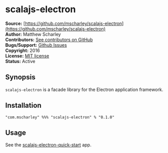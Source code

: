 # scalajs-electron

**Source:** [https://github.com/mscharley/scalajs-electron](https://github.com/mscharley/scalajs-electron)  
**Author:** Matthew Scharley  
**Contributors:** [See contributors on GitHub][gh-contrib]  
**Bugs/Support:** [Github Issues][gh-issues]  
**Copyright:** 2016  
**License:** [MIT license][license]  
**Status:** Active

## Synopsis

`scalajs-electron` is a facade library for the Electron application framework.

## Installation

    "com.mscharley" %%% "scalajs-electron" % "0.1.0"

## Usage

See the [scalajs-electron-quick-start](https://github.com/mscharley/scalajs-electron-quick-start) app.

  [gh-contrib]: https://github.com/mscharley/scalajs-electron/graphs/contributors
  [gh-issues]: https://github.com/mscharley/scalajs-electron/issues
  [license]: https://github.com/mscharley/scalajs-electron/blob/master/LICENSE
